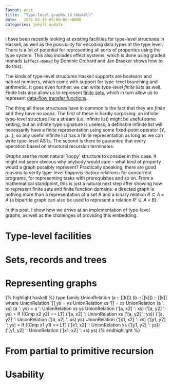 ```yaml
---
layout: post
title:  "Type-level graphs in Haskell"
date:   2021-02-15 09:00:00 +0000
categories: jekyll update
---
```


I have been recently looking at existing facilities for type-level structures in
Haskell, as well as the possibility for encoding data types at the type level.
There is a lot of potential for representing all sorts of properties using the
type system.
This also includes effect systems, which is done using graded monads
([`effect-monad`](https://github.com/dorchard/effect-monad) by Dominic Orchard
and Jan Bracker shows how to do this).

The kinds of type-level structures Haskell supports are booleans and natural
numbers, which come with support for type-level branching and arithmetic.
It goes even further: we can write *type-level finite lists* as well.
Finite lists also allow us to represent
[finite sets](https://github.com/dorchard/type-level-sets),
which in turn allow us to represent
[data-flow transfer functions](https://github.com/dorchard/dataflow-effects-as-grades).

The thing all these structures have in common is the fact that they are *finite*
and they have *no loops*.
The first of these is hardly surprising: an infinite type-level structure like
a stream (i.e. infinite list) might be useful some setting, but an infinite type
signature is useless; a definable infinite list will necessarily have a finite
representation using some fixed-point operator ($Y$, $\mu$...), so any useful
infinite list has a finite representation as long as we can write type-level
ASTs.
The second is there to guarantee that every operation based on structural
recursion terminates.

*Graphs* are the most natural `loopy' structure to consider in this case.
It might not seem obvious why anybody would care – what kind of property would a
graph possibly represent?
Practically speaking, there are good reasons to verify type-level
*happens-before* relations: for concurrent programs, for representing tasks
with prerequisites and so on.
From a mathematical standpoint, this is just a natural next step after showing
how to represent finite sets and finite function domains: a directed graph is
nothing more than a representation of a set $A$ and a binary relation
$R \subseteq A \times A$ (a bipartite graph can also be used to represent a
relation $R' \subseteq A \times B$).

In this post, I show how we arrive at an implementation of type-level
graphs, as well as the challenges of providing this embedding.

# Type-level facilities

# Sets, records and trees

# Representing graphs

{% highlight haskell %}
type family UnionRelation (a :: [[k]]) (b :: [[k]]) :: [[k]] where
  UnionRelation '[] ys = ys
  UnionRelation xs '[] = xs
  UnionRelation (a ': xs) (a ': ys) = a ': UnionRelation xs ys
  UnionRelation ('[a, x2] ': xs) ('[a, y2] ': ys) =
    If ((Cmp x2 y2) == LT) ('[a, x2] ': UnionRelation xs ('[a, y2] ': ys))
                           ('[a, y2] ': UnionRelation ('[a, x2] ': xs) ys)
  UnionRelation ('[x1, x2] ': xs) ('[y1, y2] ': ys) =
    If ((Cmp x1 y1) == LT) ('[x1, x2] ': UnionRelation xs ('[y1, y2] ': ys))
                           ('[y1, y2] ': UnionRelation ('[x1, x2] ': xs) ys)
{% endhighlight %}

# From partial to primitive recursion

# Usability


